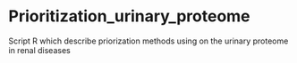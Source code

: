 # Prioritization_urinary_proteome
Script R which describe priorization methods using on the urinary proteome in renal diseases
